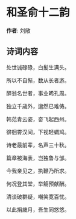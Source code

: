 # 和圣俞十二韵

**作者**: 刘敞

## 诗词内容

处世诚碌碌，白髪生满头。

所以不自惭，数从长者游。

醉翁名世者，事业晞孔周。

独立千歳外，邈然已难俦。

韩范青云姿，奋飞起西州。

徘徊霄汉间，下视轻蜩鸠。

诗老最前辈，名声三十秋。

篇章被海表，岂独鲁与邹。

今我亲见之，执鞭乃所求。

何况登其堂，举觞预献酬。

清谈破群疑，嘲笑寛百忧。

以此捐歳月，吾生同悠悠。

